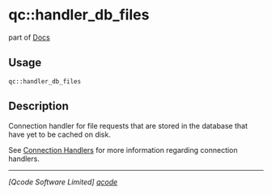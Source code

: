 qc::handler_db_files
==============

part of [Docs](../index.md)

Usage
-----
`qc::handler_db_files`

Description
-----------
Connection handler for file requests that are stored in the database that have yet to be cached on disk.

See [Connection Handlers](../connection-handlers.md) for more information regarding connection handlers.

----------------------------------
*[Qcode Software Limited] [qcode]*

[qcode]: http://www.qcode.co.uk "Qcode Software"